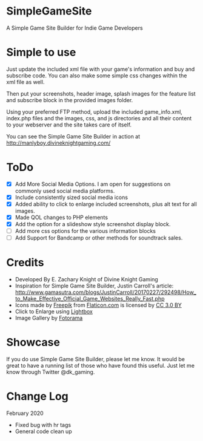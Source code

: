 # SimpleGameSite
A Simple Game Site Builder for Indie Game Developers

# Simple to use
Just update the included xml file with your game's information and buy and subscribe code. You can also make some simple css changes within the xml file as well.

Then put your screenshots, header image, splash images for the feature list and subscribe block in the provided images folder. 

Using your preferred FTP method, upload the included game_info.xml, index.php files and the images, css, and js directories and all their content to your webserver and the site takes care of itself. 

You can see the Simple Game Site Builder in action at http://manlyboy.divineknightgaming.com/

# ToDo

- [X] Add More Social Media Options. I am open for suggestions on commonly used social media platforms.
- [X] Include consistently sized social media icons
- [X] Added ability to click to enlarge included screenshots, plus alt text for all images.
- [X] Made QOL changes to PHP elements
- [X] Add the option for a slideshow style screenshot display block.
- [ ] Add more css options for the various information blocks
- [ ] Add Support for Bandcamp or other methods for soundtrack sales.

# Credits

- Developed By E. Zachary Knight of Divine Knight Gaming
- Inspiration for Simple Game Site Builder, Justin Carroll's article: http://www.gamasutra.com/blogs/JustinCarroll/20170227/292498/How_to_Make_Effective_Official_Game_Websites_Really_Fast.php
- Icons made by [Freepik](http://www.freepik.com) from [Flaticon.com](http://www.flaticon.com) is licensed by [CC 3.0 BY](http://creativecommons.org/licenses/by/3.0/)
- Click to Enlarge using [Lightbox](http://www.lokeshdhakar.com/projects/lightbox2/)
- Image Gallery by [Fotorama](http://fotorama.io/)

# Showcase

If you do use Simple Game Site Builder, please let me know. It would be great to have a running list of those who have found this useful. Just let me know through Twitter @dk_gaming.

# Change Log

February 2020

- Fixed bug with hr tags
- General code clean up
